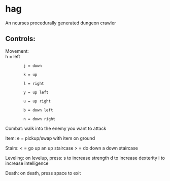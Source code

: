 # hag
An ncurses procedurally generated dungeon crawler 


## Controls:

Movement:	
			h = left

			j = down

			k = up

			l = right

			y = up left

			u = up right

			b = down left

			n = down right


Combat:		walk into the enemy you want to attack

Item:		e = pickup/swap with item on ground

Stairs:		< = go up an up staircase
			> = do down a down staircase

Leveling:	on levelup, press:
			s to increase strength
			d to increase dexterity
			i to increase intelligence

Death:		on death, press space to exit